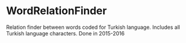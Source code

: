 # WordRelationFinder

Relation finder between words coded for Turkish language.
Includes all Turkish language characters. 
Done in 2015-2016
